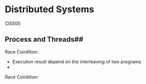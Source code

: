 Distributed Systems
==================

CIS505


## Process and Threads##

Race Condition:  
  - Execution result depend on the interleaving of two programs
  - 
Race Condition:  

